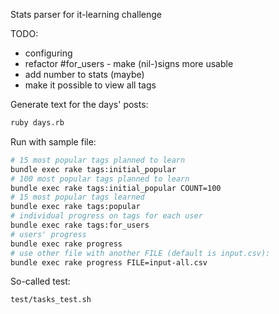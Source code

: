 Stats parser for it-learning challenge

TODO:  
- configuring
- refactor #for_users - make (nil-)signs more usable
- add number to stats (maybe)
- make it possible to view all tags

Generate text for the days' posts:
```bash
ruby days.rb
```


Run with sample file:
```bash
# 15 most popular tags planned to learn
bundle exec rake tags:initial_popular
# 100 most popular tags planned to learn
bundle exec rake tags:initial_popular COUNT=100
# 15 most popular tags learned
bundle exec rake tags:popular
# individual progress on tags for each user
bundle exec rake tags:for_users
# users' progress
bundle exec rake progress
# use other file with another FILE (default is input.csv):
bundle exec rake progress FILE=input-all.csv
```

So-called test:
```bash
test/tasks_test.sh
```
